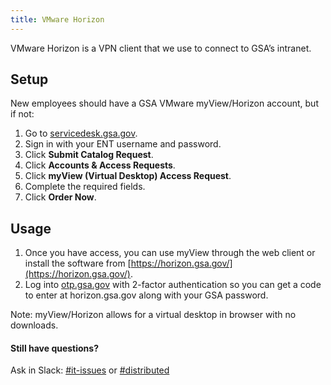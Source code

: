 ```yaml
---
title: VMware Horizon
---
```


VMware Horizon is a VPN client that we use to connect to GSA’s intranet.

## Setup

New employees should have a GSA VMware myView/Horizon account, but if not:

  1. Go to [servicedesk.gsa.gov](http://servicedesk.gsa.gov/).
  2. Sign in with your ENT username and password.
  3. Click **Submit Catalog Request**.
  4. Click **Accounts & Access Requests**.
  5. Click **myView (Virtual Desktop) Access Request**.
  6. Complete the required fields.
  7. Click **Order Now**.

## Usage

1. Once you have access, you can use myView through the web client or install the software from [https://horizon.gsa.gov/](https://horizon.gsa.gov/).
2. Log into [otp.gsa.gov](https://otp.gsa.gov) with 2-factor authentication so you can get a code to enter at horizon.gsa.gov along with your GSA password.

Note: myView/Horizon allows for a virtual desktop in browser with no downloads.


#### Still have questions?

Ask in Slack: [#it-issues](https://gsa-tts.slack.com/messages/questions/) or [#distributed](https://gsa-tts.slack.com/messages/distributed/)
